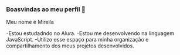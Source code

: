 ### Boasvindas ao meu perfil 🖤

Meu nome é Mirella

-Estou estudadndo no Alura.
-Estou me desenvolvendo na linguagem JavaScript.
-Utilizo esse espaço para minha organização e compartilhamento dos meus projetos desenvolvidos.

